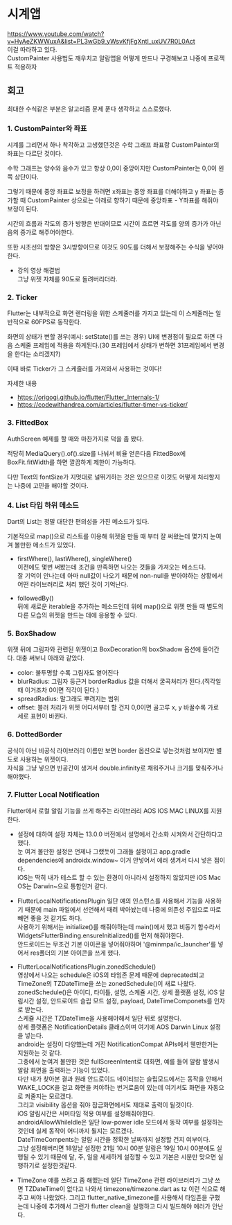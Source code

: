 # 시계앱
https://www.youtube.com/watch?v=HyAeZKWWuxA&list=PL3wGb9_yWsvKfjFgXntI_uxUV7R0L0Act  
이걸 따라하고 있다.  
CustomPainter 사용법도 깨우치고 알람앱을 어떻게 만드나 구경해보고 나중에 프로젝트 적용하자

## 회고
최대한 수식같은 부분은 알고리즘 문제 푼다 생각하고 스스로했다.
### 1. CustomPainter와 좌표
시계를 그리면서 하나 착각하고 고생했던것은 수학 그래프 좌표랑 CustomPainter의 좌표는 다르단 것이다.

수학 그래프는 양수와 음수가 있고 항상 0,0이 중앙이지만 CustomPainter는 0,0이 왼쪽 상단이다.  

그렇기 때문에 중앙 좌표로 보정을 하려면 x좌표는 중앙 좌표를 더해야하고 y 좌표는 증가할 때 CustomPainter 상으로는 아래로 향하기 때문에 중앙좌표 - Y좌표를 해줘야 보정이 된다.   

시간의 흐름과 각도의 증가 방향은 반대이므로 시간이 흐르면 각도를 양의 증가가 아닌 음의 증가로 해주어야한다.  

또한 시초선의 방향은 3시방향이므로 이것도 90도를 더해서 보정해주는 수식을 넣어야한다.  

+ 강의 영상 해결법  
그냥 위젯 자체를 90도로 돌려버리더라.


### 2. Ticker
Flutter는 내부적으로 화면 렌더링을 위한 스케줄러를 가지고 있는데 이 스케줄러는 일반적으로 60FPS로 동작한다.  

화면의 상태가 변할 경우(예시: setState()를 쓰는 경우) UI에 변경점이 필요로 하면 다음 스케줄 프레임에 적용을 하게된다.(30 프레임에서 상태가 변하면 31프레임에서 변경을 한다는 소리겠지?)  

이때 바로 Ticker가 그 스케줄러를 가져와서 사용하는 것이다!

자세한 내용
- https://origogi.github.io/flutter/Flutter_Internals-1/
- https://codewithandrea.com/articles/flutter-timer-vs-ticker/

### 3. FittedBox
AuthScreen 예제를 할 때와 마찬가지로 덕을 좀 봤다.  

적당히 MediaQuery().of().size를 나눠서 비율 얻은다음 FittedBox에 BoxFit.fitWidth를 하면 깔끔하게 제한이 가능하다.

다만 Text의 fontSize가 지멋대로 널뛰기하는 것은 있으므로 이것도 어떻게 처리할지는 나중에 고민을 해야할 것이다.

### 4. List 타입 하위 메소드
Dart의 List는 정말 대단한 편의성을 가진 메소드가 있다.  

기본적으로 map()으로 리스트를 이용해 위젯을 만들 때 부터 잘 써왔는데 몇가지 눈여겨 볼만한 메소드가 있었다.  

- firstWhere(), lastWhere(), singleWhere()  
이전에도 몇번 써봤는데 조건을 만족하면 나오는 것들을 가져오는 메소드다.  
잘 기억이 안나는데 아마 null값이 나오기 때문에 non-null을 받아야하는 상황에서 어떤 라이브러리로 처리 했던 것이 기억난다.  

- followedBy()  
뒤에 새로운 iterable을 추가하는 메소드인데 위에 map()으로 위젯 만들 때 별도의 다른 모습의 위젯을 만드는 데에 응용할 수 있다.

### 5. BoxShadow
위젯 뒤에 그림자와 관련된 위젯이고 BoxDecoration의 boxShadow 옵션에 들어간다.
대충 써보니 아래와 같았다.
* color: 불투명할 수록 그림자도 옅어진다 
* blurRadius: 그림자 둥근거 borderRadius 값을 더해서 굴곡처리가 된다.(직각일 때 이거조차 0이면 직각이 된다.)
* spreadRadius: 말그래도 뿌려지는 범위
* offset: 블러 처리가 위젯 어디서부터 할 건지 0,0이면 골고루 x, y 바꿀수록 가로 세로 표현이 바뀐다.

### 6. DottedBorder
공식이 아닌 비공식 라이브러리 이름만 보면 border 옵션으로 넣는것처럼 보이지만 별도로 사용하는 위젯이다.  
자식을 그냥 넣으면 빈공간이 생겨서 double.infinity로 채워주거나 크기를 맞춰주거나 해야했다.

### 7. Flutter Local Notification
Flutter에서 로컬 알림 기능을 쓰게 해주는 라이브러리 AOS IOS MAC LINUX를 지원한다.  

- 설정에 대하여
설정 자체는 13.0.0 버전에서 설명에서 간소화 시켜와서 간단하다고 했다.  
눈 여겨 볼만한 설정은 언제나 그랬듯이 그래들 설정이고 app.gradle dependencies에 androidx.window~ 이거 안넣어서 에러 생겨서 다시 넣은 점이다.  
iOS는 딱히 내가 테스트 할 수 있는 환경이 아니라서 설정하지 않았지만 iOS Mac OS는 Darwin~으로 통합인거 같다.

- FlutterLocalNotificationsPlugin
일단 얘의 인스턴스를 사용해서 기능을 사용하기 때문에 main 파일에서 선언해서 때려 박아놨는데 나중에 의존성 주입으로 따로 빼면 좋을 것 같기도 하다.  
사용하기 위해서는 initialize()를 해줘야하는데 main()에서 했고 비동기 함수라서 WidgetsFlutterBinding.ensureInitialized()를 먼저 해줘야한다.  
안드로이드는 무조건 기본 아이콘을 넣어줘야하며 '@minmpa/ic_launcher'를 넣어서 res폴더의 기본 아이콘을 쓰게 했다.  

- FlutterLocalNotificationsPlugin.zonedSchedule()  
영상에서 나오는 schedule은 iOS의 타임존 문제 때문에 deprecated되고 TimeZone의 TZDateTime을 쓰는 zonedSchedule()이 새로 나왔다.  
zonedSchedule()은 아이디, 타이틀, 설명, 스케쥴 시간, 상세 플랫폼 설정, iOS 알림시간 설정, 안드로이드 슬립 모드 설정, payload, DateTimeComponets를 인자로 받는다.  
스케쥴 시간은 TZDateTime을 사용해야해서 일단 뒤로 설명한다.  
상세 플랫폼은 NotificationDetails 클래스이며 여기에 AOS Darwin Linux 설정을 넣는다.  
android는 설정이 다양했는데 거진 NotificationCompat APIs에서 웬만한거는 지원하는 것 같다.  
그중에서 눈여겨 볼만한 것은 fullScreenIntent로 대화면, 예를 들어 알람 발생시 알람 화면을 출력하는 기능이 있었다.  
다만 내가 찾아본 결과 원래 안드로이드 네이티브는 슬립모드에서는 동작을 안해서 WAKE_LOCK을 걸고 화면을 켜야하는 번거로움이 있는데 여기서도 화면을 자동으로 켜줄지는 모르겠다.  
그리고 visibility 옵션을 줘야 잠금화면에서도 제대로 출력이 될것이다.  
iOS 알림시간은 서머타임 적용 여부를 설정해줘야한다.  
androidAllowWhileIdle은 일단 low-power idle 모드에서 동작 여부를 설정하는 것인데 실제 동작이 어디까지 될지는 모르겠다.  
DateTimeCompents는 알람 시간을 정확한 날짜까지 설정할 건지 여부이다.  
그냥 설정해버리면 18일날 설정한 21일 10시 00분 알람은 19일 10시 00분에도 실행될 수 있기 때문에 달, 주, 일을 세세하게 설정할 수 있고 기본은 시분만 맞으면 실행하기로 설정한것같다.  

- TimeZone
얘를 쓰려고 좀 해맸는데 일단 TimeZone 관련 라이브러리가 그냥 쓰면 TZDateTime이 없다고 나와서 timezone/timezone.dart as tz 이런 식으로 해주고 써야 나왔었다. 
그리고 flutter_native_timezone를 사용해서 타임존을 구했는데 나중에 추가해서 그런가 flutter clean을 실행하고 다시 빌드해야 에러가 안난다.
